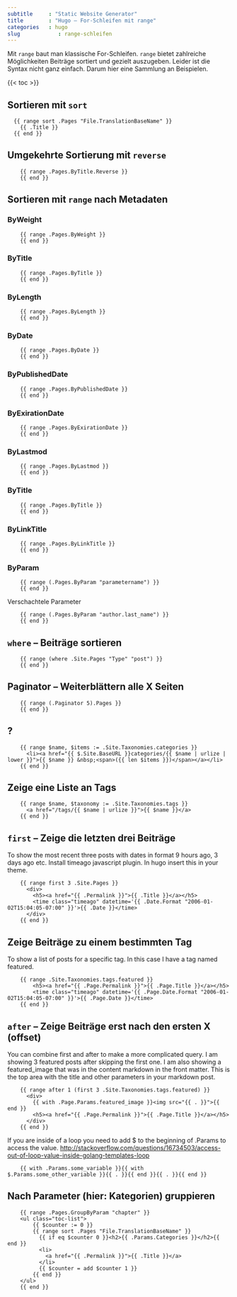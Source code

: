 ```yaml
---
subtitle     : "Static Website Generator"
title        : "Hugo – For-Schleifen mit range"
categories   : hugo
slug            : range-schleifen
---
```

Mit `range` baut man klassische For-Schleifen. `range` bietet zahlreiche Möglichkeiten Beiträge sortiert und gezielt auszugeben. Leider ist die Syntax nicht ganz einfach. Darum hier eine Sammlung an Beispielen.
<!--more-->

{{< toc >}}

## Sortieren mit `sort`

~~~~
  {{ range sort .Pages "File.TranslationBaseName" }}
    {{ .Title }}
  {{ end }}
~~~~

## Umgekehrte Sortierung mit `reverse`

~~~~
    {{ range .Pages.ByTitle.Reverse }}
    {{ end }}
~~~~

## Sortieren mit `range` nach Metadaten

### ByWeight

~~~~
    {{ range .Pages.ByWeight }}
    {{ end }}
~~~~

### ByTitle

~~~~
    {{ range .Pages.ByTitle }}
    {{ end }}
~~~~

### ByLength

~~~~
    {{ range .Pages.ByLength }}
    {{ end }}
~~~~

### ByDate

~~~~
    {{ range .Pages.ByDate }}
    {{ end }}
~~~~

### ByPublishedDate

~~~~
    {{ range .Pages.ByPublishedDate }}
    {{ end }}
~~~~

### ByExirationDate

~~~~
    {{ range .Pages.ByExirationDate }}
    {{ end }}
~~~~

### ByLastmod

~~~~
    {{ range .Pages.ByLastmod }}
    {{ end }}
~~~~

### ByTitle

~~~~
    {{ range .Pages.ByTitle }}
    {{ end }}
~~~~

### ByLinkTitle

~~~~
    {{ range .Pages.ByLinkTitle }}
    {{ end }}
~~~~

### ByParam

~~~~
    {{ range (.Pages.ByParam "parametername") }}
    {{ end }}
~~~~

Verschachtele Parameter

~~~~
    {{ range (.Pages.ByParam "author.last_name") }}
    {{ end }}
~~~~

## `where` – Beiträge sortieren

~~~~
    {{ range (where .Site.Pages "Type" "post") }}
    {{ end }}
~~~~

## Paginator – Weiterblättern alle X Seiten

~~~~
    {{ range (.Paginator 5).Pages }}
    {{ end }}
~~~~

## ?

~~~~
    {{ range $name, $items := .Site.Taxonomies.categories }}
      <li><a href="{{ $.Site.BaseURL }}categories/{{ $name | urlize | lower }}">{{ $name }} &nbsp;<span>({{ len $items }})</span></a></li>
    {{ end }}
~~~~

## Zeige eine Liste an Tags

~~~~
    {{ range $name, $taxonomy := .Site.Taxonomies.tags }}
      <a href="/tags/{{ $name | urlize }}">{{ $name }}</a>
    {{ end }}
~~~~

## `first` – Zeige die letzten drei Beiträge

To show the most recent three posts with dates in format 9 hours ago, 3 days ago etc. Install timeago javascript plugin. In hugo insert this in your theme.

~~~~
    {{ range first 3 .Site.Pages }}
      <div>
        <h5><a href="{{ .Permalink }}">{{ .Title }}</a></h5>
        <time class="timeago" datetime='{{ .Date.Format "2006-01-02T15:04:05-07:00" }}'>{{ .Date }}</time>
      </div>
    {{ end }}
~~~~

## Zeige Beiträge zu einem bestimmten Tag

To show a list of posts for a specific tag. In this case I have a tag named featured.

~~~~
    {{ range .Site.Taxonomies.tags.featured }}
        <h5><a href="{{ .Page.Permalink }}">{{ .Page.Title }}</a></h5>
        <time class="timeago" datetime='{{ .Page.Date.Format "2006-01-02T15:04:05-07:00" }}'>{{ .Page.Date }}</time>
    {{ end }}
~~~~

## `after` – Zeige Beiträge erst nach den ersten X (offset)

You can combine first and after to make a more complicated query. I am showing 3 featured posts after skipping the first one. I am also showing a featured_image that was in the content markdown in the front matter. This is the top area with the title and other parameters in your markdown post.

~~~~
    {{ range after 1 (first 3 .Site.Taxonomies.tags.featured) }}
      <div>
        {{ with .Page.Params.featured_image }}<img src="{{ . }}">{{ end }}
        <h5><a href="{{ .Page.Permalink }}">{{ .Page.Title }}</a></h5>
      </div>
    {{ end }}
~~~~

If you are inside of a loop you need to add $ to the beginning of .Params to access the value. http://stackoverflow.com/questions/16734503/access-out-of-loop-value-inside-golang-templates-loop

~~~~
    {{ with .Params.some_variable }}{{ with $.Params.some_other_variable }}{{ . }}{{ end }}{{ . }}{{ end }}
~~~~

## Nach Parameter (hier: Kategorien) gruppieren

~~~~
    {{ range .Pages.GroupByParam "chapter" }}
    <ul class="toc-list">
        {{ $counter := 0 }}
        {{ range sort .Pages "File.TranslationBaseName" }}
          {{ if eq $counter 0 }}<h2>{{ .Params.Categories }}</h2>{{ end }}
          <li>
            <a href="{{ .Permalink }}">{{ .Title }}</a>
          </li>
          {{ $counter = add $counter 1 }}
        {{ end }}
    </ul>
    {{ end }}
~~~~
